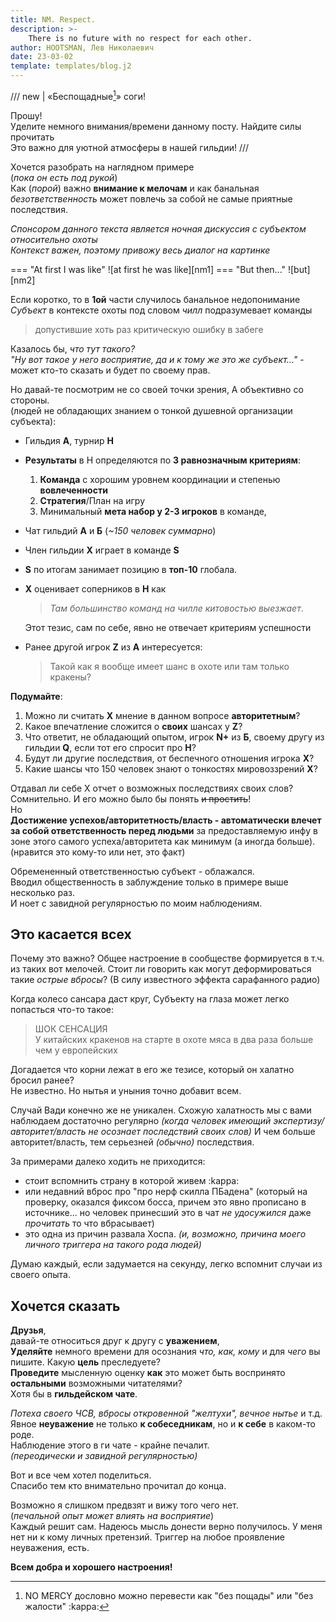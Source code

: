 ```yaml
---
title: NM. Respect.
description: >-
    There is no future with no respect for each other.
author: HOOTSMAN, Лев Николаевич
date: 23-03-02
template: templates/blog.j2
---
```

/// new | «Беспощадные[^tn]» соги!

Прошу!  
Уделите немного внимания/времени данному посту.
Найдите силы прочитать  
Это важно для уютной атмосферы в нашей гильдии!
///

[^tn]: NO MERCY дословно можно перевести как "без пощады" или "без жалости" :kappa:

Хочется разобрать на наглядном примере  
(_пока он есть под рукой_)  
Как (_порой_) важно **внимание к мелочам** и как банальная _безответственность_ может повлечь за собой не самые приятные последствия.

_Спонсором данного текста является ночная дискуссия с субъектом относительно охоты_  
_Контекст важен, поэтому привожу весь диалог на картинке_

=== "At first I was like"
    ![at first he was like][nm1]
=== "But then..."
    ![but][nm2]

Если коротко, то в **1ой** части случилось банальное недопонимание  
_Субъект_ в контексте охоты под словом _чилл_ подразумевает команды

> допустившие хоть раз критическую ошибку в забеге

Казалось бы, _что тут такого?_  
_"Ну вот такое у него восприятие, да и к тому же это же субъект..."_ - может кто-то сказать и будет по своему прав.

Но давай-те посмотрим не со своей точки зрения,
А объективно со стороны.  
(людей не обладающих знанием о тонкой душевной организации субъекта):

- Гильдия **А**, турнир **H**
- **Результаты** в H определяются по **3 равнозначным критериям**:
  1. **Команда** с хорошим уровнем координации и степенью **вовлеченности**
  2. **Стратегия**/План на игру
  3. Минимальный **мета набор у 2-3 игроков** в команде,
- Чат гильдий **А** и **Б** (_~150 человек суммарно_)
- Член гильдии **Х** играет в команде **S**
- **S** по итогам занимает позицию в **топ-10** глобала.
- **Х** оценивает соперников в **Н** как

  > _Там большинство команд на чилле китовостью выезжает_.

  Этот тезис, сам по себе, явно не отвечает критериям успешности

- Ранее другой игрок **Z** из **А** интересуется:
  > Такой как я вообще имеет шанс в охоте или там только кракены?

**Подумайте**:

1. Можно ли считать **Х** мнение в данном вопросе **авторитетным**?
2. Какое впечатление сложится о **своих** шансах у **Z**?
3. Что ответит, не обладающий опытом, игрок **N+** из **Б**, своему другу из гильдии **Q**, если тот его спросит про **H**?
4. Будут ли другие последствия, от беспечного отношения игрока **X**?
5. Какие шансы что 150 человек знают о тонкостях мировоззрений **Х**?

Отдавал ли себе X отчет о возможных последствиях своих слов?  
Сомнительно.
И его можно было бы понять ~~и простить~~!  
Но  
**Достижение успехов/авторитетность/власть - автоматически влечет за собой ответственность перед людьми**
за предоставляемую инфу в зоне этого самого успеха/авторитета как минимум (а иногда больше).
(нравится это кому-то или нет, это факт)

Обремененный ответственностью субъект - облажался.  
Вводил общественность в заблуждение только в примере выше несколько раз.  
И ноет с завидной регулярностью по моим наблюдениям.

## Это касается всех

Почему это важно?
Общее настроение в сообществе формируется в т.ч. из таких вот мелочей.
Стоит ли говорить как могут деформироваться такие _острые вбросы_?
(В силу известного эффекта сарафанного радио)

Когда колесо сансара даст круг,
Субъекту на глаза может легко попасться что-то такое:

> ШОК СЕНСАЦИЯ  
> У китайских кракенов на старте в охоте мяса в два раза больше чем у европейских

Догадается что корни лежат в его же тезисе, который он халатно бросил ранее?  
Не известно.
Но нытья и уныния точно добавит всем.

Случай Вади конечно же не уникален.
Схожую халатность мы с вами наблюдаем достаточно регулярно
_(когда человек имеющий экспертизу/авторитет/власть не осознает последствий своих слов)_
И чем больше авторитет/власть, тем серьезней _(обычно)_ последствия.

За примерами далеко ходить не приходится:

- стоит вспомнить страну в которой живем :kappa:
- или недавний вброс про "про нерф скилла ПБадена"
  (который на проверку, оказался фиксом босса, причем это явно прописано в источнике...
  но человек принесший это в чат _не удосужился_ даже _прочитать_ то что вбрасывает)
- это одна из причин развала Хоспа.
  _(и, возможно, причина моего личного триггера на такого рода людей)_

Думаю каждый, если задумается на секунду, легко вспомнит случаи из своего опыта.

## Хочется сказать

**Друзья**,  
давай-те относиться друг к другу с **уважением**,  
**Уделяйте** немного времени для осознания _что, как, кому_ и для _чего_ вы пишите. Какую **цель** преследуете?  
**Проведите** мысленную оценку **как** это может быть воспринято **остальными** возможными читателями?  
Хотя бы в **гильдейском чате**.

_Потеха своего ЧСВ, вбросы откровенной "желтухи", вечное нытье_ и т.д.  
Явное **неуважение** не только **к собеседникам**, но и **к себе** в каком-то роде.  
Наблюдение этого в ги чате - крайне печалит.  
_(переодически и завидной регулярностью)_

Вот и все чем хотел поделиться.  
Спасибо тем кто внимательно прочитал до конца.

Возможно я слишком предвзят и вижу того чего нет.  
(_печальной опыт может влиять на восприятие_)  
Каждый решит сам. Надеюсь мысль донести верно получилось.
У меня нет ни к кому личных претензий.
Триггер на любое проявление неуважения, есть.

**Всем добра и хорошего настроения!**
